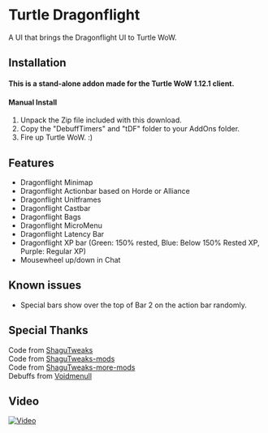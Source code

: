 # Turtle Dragonflight
A UI that brings the Dragonflight UI to Turtle WoW.

## Installation
#### This is a stand-alone addon made for the Turtle WoW 1.12.1 client.    

#### Manual Install
1. Unpack the Zip file included with this download.
2. Copy the "DebuffTimers" and "tDF" folder to your AddOns folder.
3. Fire up Turtle WoW. :)

## Features
- Dragonflight Minimap
- Dragonflight Actionbar based on Horde or Alliance
- Dragonflight Unitframes
- Dragonflight Castbar
- Dragonflight Bags
- Dragonflight MicroMenu
- Dragonflight Latency Bar
- Dragonflight XP bar (Green: 150% rested, Blue: Below 150% Rested XP, Purple: Regular XP)
- Mousewheel up/down in Chat

## Known issues
- Special bars show over the top of Bar 2 on the action bar randomly.

## Special Thanks
Code from [ShaguTweaks](https://shagu.org/ShaguTweaks/)    
Code from [ShaguTweaks-mods](https://github.com/GryllsAddons/ShaguTweaks-mods)    
Code from [ShaguTweaks-more-mods](https://github.com/CrimsonHollow/ShaguTweaks-more-mods)    
Debuffs from [Voidmenull](https://github.com/Voidmenull/DebuffTimers)    

## Video
[![Video](https://img.youtube.com/vi/TkdsL8XhiHE/maxresdefault.jpg)](https://www.youtube.com/watch?v=TkdsL8XhiHE&t=1145s)
